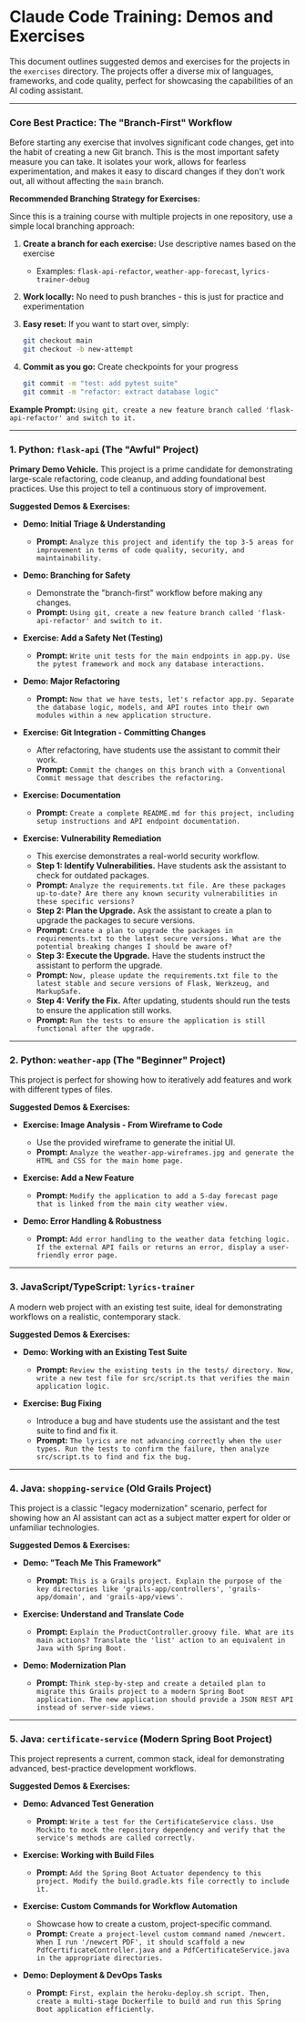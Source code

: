 # Claude Code Training: Demos and Exercises

This document outlines suggested demos and exercises for the projects in the `exercises` directory. The projects offer a diverse mix of languages, frameworks, and code quality, perfect for showcasing the capabilities of an AI coding assistant.

---

### Core Best Practice: The "Branch-First" Workflow

Before starting any exercise that involves significant code changes, get into the habit of creating a new Git branch. This is the most important safety measure you can take. It isolates your work, allows for fearless experimentation, and makes it easy to discard changes if they don't work out, all without affecting the `main` branch.

**Recommended Branching Strategy for Exercises:**

Since this is a training course with multiple projects in one repository, use a simple local branching approach:

1. **Create a branch for each exercise:** Use descriptive names based on the exercise
   - Examples: `flask-api-refactor`, `weather-app-forecast`, `lyrics-trainer-debug`
   
2. **Work locally:** No need to push branches - this is just for practice and experimentation

3. **Easy reset:** If you want to start over, simply:
   ```bash
   git checkout main
   git checkout -b new-attempt
   ```

4. **Commit as you go:** Create checkpoints for your progress
   ```bash
   git commit -m "test: add pytest suite"
   git commit -m "refactor: extract database logic"
   ```

**Example Prompt:** `Using git, create a new feature branch called 'flask-api-refactor' and switch to it.`

---

### 1. Python: `flask-api` (The "Awful" Project)

**Primary Demo Vehicle.** This project is a prime candidate for demonstrating large-scale refactoring, code cleanup, and adding foundational best practices. Use this project to tell a continuous story of improvement.

**Suggested Demos & Exercises:**

*   **Demo: Initial Triage & Understanding**
    *   **Prompt:** `Analyze this project and identify the top 3-5 areas for improvement in terms of code quality, security, and maintainability.`

*   **Demo: Branching for Safety**
    *   Demonstrate the "branch-first" workflow before making any changes.
    *   **Prompt:** `Using git, create a new feature branch called 'flask-api-refactor' and switch to it.`

*   **Exercise: Add a Safety Net (Testing)**
    *   **Prompt:** `Write unit tests for the main endpoints in app.py. Use the pytest framework and mock any database interactions.`

*   **Demo: Major Refactoring**
    *   **Prompt:** `Now that we have tests, let's refactor app.py. Separate the database logic, models, and API routes into their own modules within a new application structure.`

*   **Exercise: Git Integration - Committing Changes**
    *   After refactoring, have students use the assistant to commit their work.
    *   **Prompt:** `Commit the changes on this branch with a Conventional Commit message that describes the refactoring.`

*   **Exercise: Documentation**
    *   **Prompt:** `Create a complete README.md for this project, including setup instructions and API endpoint documentation.`

*   **Exercise: Vulnerability Remediation**
    *   This exercise demonstrates a real-world security workflow.
    *   **Step 1: Identify Vulnerabilities.** Have students ask the assistant to check for outdated packages.
    *   **Prompt:** `Analyze the requirements.txt file. Are these packages up-to-date? Are there any known security vulnerabilities in these specific versions?`
    *   **Step 2: Plan the Upgrade.** Ask the assistant to create a plan to upgrade the packages to secure versions.
    *   **Prompt:** `Create a plan to upgrade the packages in requirements.txt to the latest secure versions. What are the potential breaking changes I should be aware of?`
    *   **Step 3: Execute the Upgrade.** Have the students instruct the assistant to perform the upgrade.
    *   **Prompt:** `Now, please update the requirements.txt file to the latest stable and secure versions of Flask, Werkzeug, and MarkupSafe.`
    *   **Step 4: Verify the Fix.** After updating, students should run the tests to ensure the application still works.
    *   **Prompt:** `Run the tests to ensure the application is still functional after the upgrade.`

---

### 2. Python: `weather-app` (The "Beginner" Project)

This project is perfect for showing how to iteratively add features and work with different types of files.

**Suggested Demos & Exercises:**

*   **Exercise: Image Analysis - From Wireframe to Code**
    *   Use the provided wireframe to generate the initial UI.
    *   **Prompt:** `Analyze the weather-app-wireframes.jpg and generate the HTML and CSS for the main home page.`

*   **Exercise: Add a New Feature**
    *   **Prompt:** `Modify the application to add a 5-day forecast page that is linked from the main city weather view.`

*   **Demo: Error Handling & Robustness**
    *   **Prompt:** `Add error handling to the weather data fetching logic. If the external API fails or returns an error, display a user-friendly error page.`

---

### 3. JavaScript/TypeScript: `lyrics-trainer`

A modern web project with an existing test suite, ideal for demonstrating workflows on a realistic, contemporary stack.

**Suggested Demos & Exercises:**

*   **Demo: Working with an Existing Test Suite**
    *   **Prompt:** `Review the existing tests in the tests/ directory. Now, write a new test file for src/script.ts that verifies the main application logic.`

*   **Exercise: Bug Fixing**
    *   Introduce a bug and have students use the assistant and the test suite to find and fix it.
    *   **Prompt:** `The lyrics are not advancing correctly when the user types. Run the tests to confirm the failure, then analyze src/script.ts to find and fix the bug.`

---

### 4. Java: `shopping-service` (Old Grails Project)

This project is a classic "legacy modernization" scenario, perfect for showing how an AI assistant can act as a subject matter expert for older or unfamiliar technologies.

**Suggested Demos & Exercises:**

*   **Demo: "Teach Me This Framework"**
    *   **Prompt:** `This is a Grails project. Explain the purpose of the key directories like 'grails-app/controllers', 'grails-app/domain', and 'grails-app/views'.`

*   **Exercise: Understand and Translate Code**
    *   **Prompt:** `Explain the ProductController.groovy file. What are its main actions? Translate the 'list' action to an equivalent in Java with Spring Boot.`

*   **Demo: Modernization Plan**
    *   **Prompt:** `Think step-by-step and create a detailed plan to migrate this Grails project to a modern Spring Boot application. The new application should provide a JSON REST API instead of server-side views.`

---

### 5. Java: `certificate-service` (Modern Spring Boot Project)

This project represents a current, common stack, ideal for demonstrating advanced, best-practice development workflows.

**Suggested Demos & Exercises:**

*   **Demo: Advanced Test Generation**
    *   **Prompt:** `Write a test for the CertificateService class. Use Mockito to mock the repository dependency and verify that the service's methods are called correctly.`

*   **Exercise: Working with Build Files**
    *   **Prompt:** `Add the Spring Boot Actuator dependency to this project. Modify the build.gradle.kts file correctly to include it.`

*   **Exercise: Custom Commands for Workflow Automation**
    *   Showcase how to create a custom, project-specific command.
    *   **Prompt:** `Create a project-level custom command named /newcert. When I run '/newcert PDF', it should scaffold a new PdfCertificateController.java and a PdfCertificateService.java in the appropriate directories.`

*   **Demo: Deployment & DevOps Tasks**
    *   **Prompt:** `First, explain the heroku-deploy.sh script. Then, create a multi-stage Dockerfile to build and run this Spring Boot application efficiently.`